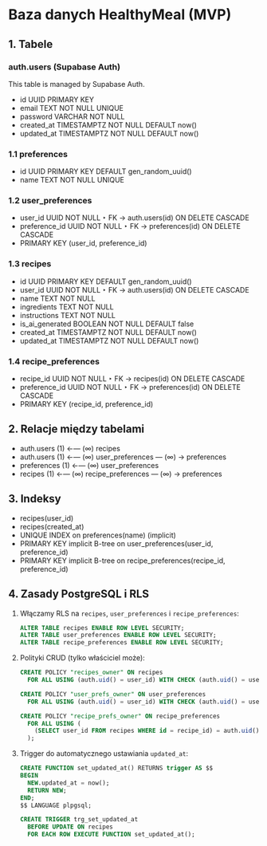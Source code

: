 # Baza danych HealthyMeal (MVP)

## 1. Tabele

### auth.users (Supabase Auth)

This table is managed by Supabase Auth.

- id UUID PRIMARY KEY
- email TEXT NOT NULL UNIQUE
- password VARCHAR NOT NULL
- created_at TIMESTAMPTZ NOT NULL DEFAULT now()
- updated_at TIMESTAMPTZ NOT NULL DEFAULT now()

### 1.1 preferences

- id UUID PRIMARY KEY DEFAULT gen_random_uuid()
- name TEXT NOT NULL UNIQUE

### 1.2 user_preferences

- user_id UUID NOT NULL
  ‣ FK → auth.users(id) ON DELETE CASCADE
- preference_id UUID NOT NULL
  ‣ FK → preferences(id) ON DELETE CASCADE
- PRIMARY KEY (user_id, preference_id)

### 1.3 recipes

- id UUID PRIMARY KEY DEFAULT gen_random_uuid()
- user_id UUID NOT NULL
  ‣ FK → auth.users(id) ON DELETE CASCADE
- name TEXT NOT NULL
- ingredients TEXT NOT NULL
- instructions TEXT NOT NULL
- is_ai_generated BOOLEAN NOT NULL DEFAULT false
- created_at TIMESTAMPTZ NOT NULL DEFAULT now()
- updated_at TIMESTAMPTZ NOT NULL DEFAULT now()

### 1.4 recipe_preferences

- recipe_id UUID NOT NULL
  ‣ FK → recipes(id) ON DELETE CASCADE
- preference_id UUID NOT NULL
  ‣ FK → preferences(id) ON DELETE CASCADE
- PRIMARY KEY (recipe_id, preference_id)

## 2. Relacje między tabelami

- auth.users (1) ←— (∞) recipes
- auth.users (1) ←— (∞) user_preferences — (∞) → preferences
- preferences (1) ←— (∞) user_preferences
- recipes (1) ←— (∞) recipe_preferences — (∞) → preferences

## 3. Indeksy

- recipes(user_id)
- recipes(created_at)
- UNIQUE INDEX on preferences(name) (implicit)
- PRIMARY KEY implicit B-tree on user_preferences(user_id, preference_id)
- PRIMARY KEY implicit B-tree on recipe_preferences(recipe_id, preference_id)

## 4. Zasady PostgreSQL i RLS

1. Włączamy RLS na `recipes`, `user_preferences` i `recipe_preferences`:

   ```sql
   ALTER TABLE recipes ENABLE ROW LEVEL SECURITY;
   ALTER TABLE user_preferences ENABLE ROW LEVEL SECURITY;
   ALTER TABLE recipe_preferences ENABLE ROW LEVEL SECURITY;
   ```

2. Polityki CRUD (tylko właściciel może):

   ```sql
   CREATE POLICY "recipes_owner" ON recipes
     FOR ALL USING (auth.uid() = user_id) WITH CHECK (auth.uid() = user_id);

   CREATE POLICY "user_prefs_owner" ON user_preferences
     FOR ALL USING (auth.uid() = user_id) WITH CHECK (auth.uid() = user_id);

   CREATE POLICY "recipe_prefs_owner" ON recipe_preferences
     FOR ALL USING (
       (SELECT user_id FROM recipes WHERE id = recipe_id) = auth.uid()
     );
   ```

3. Trigger do automatycznego ustawiania `updated_at`:

   ```sql
   CREATE FUNCTION set_updated_at() RETURNS trigger AS $$
   BEGIN
     NEW.updated_at = now();
     RETURN NEW;
   END;
   $$ LANGUAGE plpgsql;

   CREATE TRIGGER trg_set_updated_at
     BEFORE UPDATE ON recipes
     FOR EACH ROW EXECUTE FUNCTION set_updated_at();
   ```
